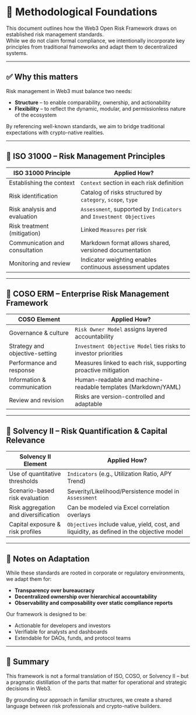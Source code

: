# 🧾 Methodological Foundations

This document outlines how the Web3 Open Risk Framework draws on established risk management standards.  
While we do not claim formal compliance, we intentionally incorporate key principles from traditional frameworks and adapt them to decentralized systems.

---

## ✅ Why this matters

Risk management in Web3 must balance two needs:
- **Structure** – to enable comparability, ownership, and actionability
- **Flexibility** – to reflect the dynamic, modular, and permissionless nature of the ecosystem

By referencing well-known standards, we aim to bridge traditional expectations with crypto-native realities.

---

## 📘 ISO 31000 – Risk Management Principles

| ISO 31000 Principle                        | Applied How?                                               |
|-------------------------------------------|-------------------------------------------------------------|
| Establishing the context                  | `Context` section in each risk definition                  |
| Risk identification                       | Catalog of risks structured by `category`, `scope`, `type` |
| Risk analysis and evaluation              | `Assessment`, supported by `Indicators` and `Investment Objectives` |
| Risk treatment (mitigation)               | Linked `Measures` per risk                                 |
| Communication and consultation            | Markdown format allows shared, versioned documentation     |
| Monitoring and review                     | Indicator weighting enables continuous assessment updates  |

---

## 📘 COSO ERM – Enterprise Risk Management Framework

| COSO Element                    | Applied How?                                                  |
|--------------------------------|---------------------------------------------------------------|
| Governance & culture           | `Risk Owner Model` assigns layered accountability             |
| Strategy and objective-setting | `Investment Objective Model` ties risks to investor priorities   |
| Performance and response       | Measures linked to each risk, supporting proactive mitigation |
| Information & communication    | Human-readable and machine-readable templates (Markdown/YAML) |
| Review and revision            | Risks are version-controlled and adaptable                    |

---

## 📘 Solvency II – Risk Quantification & Capital Relevance

| Solvency II Element                 | Applied How?                                                   |
|------------------------------------|----------------------------------------------------------------|
| Use of quantitative thresholds     | `Indicators` (e.g., Utilization Ratio, APY Trend)               |
| Scenario-based risk evaluation     | Severity/Likelihood/Persistence model in `Assessment`          |
| Risk aggregation and diversification | Can be modeled via Excel correlation overlays                  |
| Capital exposure & risk profiles | `Objectives` include value, yield, cost, and liquidity, as defined in the objective model |

---

## 🧭 Notes on Adaptation

While these standards are rooted in corporate or regulatory environments, we adapt them for:
- **Transparency over bureaucracy**
- **Decentralized ownership over hierarchical accountability**
- **Observability and composability over static compliance reports**

Our framework is designed to be:
- Actionable for developers and investors
- Verifiable for analysts and dashboards
- Extendable for DAOs, funds, and protocol teams

---

## 🔖 Summary

This framework is not a formal translation of ISO, COSO, or Solvency II – but a pragmatic distillation of the parts that matter for operational and strategic decisions in Web3.

By grounding our approach in familiar structures, we create a shared language between risk professionals and crypto-native builders.

